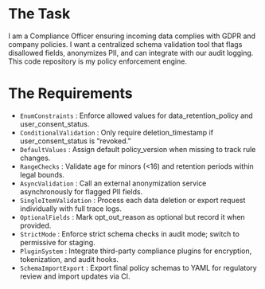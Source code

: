 # The Task

I am a Compliance Officer ensuring incoming data complies with GDPR and company policies. I want a centralized schema validation tool that flags disallowed fields, anonymizes PII, and can integrate with our audit logging. This code repository is my policy enforcement engine.

# The Requirements

* `EnumConstraints` : Enforce allowed values for data_retention_policy and user_consent_status.
* `ConditionalValidation` : Only require deletion_timestamp if user_consent_status is “revoked.”
* `DefaultValues` : Assign default policy_version when missing to track rule changes.
* `RangeChecks` : Validate age for minors (<16) and retention periods within legal bounds.
* `AsyncValidation` : Call an external anonymization service asynchronously for flagged PII fields.
* `SingleItemValidation` : Process each data deletion or export request individually with full trace logs.
* `OptionalFields` : Mark opt_out_reason as optional but record it when provided.
* `StrictMode` : Enforce strict schema checks in audit mode; switch to permissive for staging.
* `PluginSystem` : Integrate third-party compliance plugins for encryption, tokenization, and audit hooks.
* `SchemaImportExport` : Export final policy schemas to YAML for regulatory review and import updates via CI.
